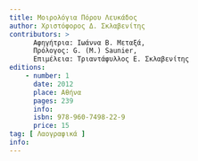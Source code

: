 ```yaml
---
title: Μοιρολόγια Πόρου Λευκάδος
author: Χριστόφορος Δ. Σκλαβενίτης
contributors: >
      Αφηγήτρια: Ιωάννα Β. Μεταξά,
      Πρόλογος: G. (M.) Saunier, 
      Επιμέλεια: Τριαντάφυλλος Ε. Σκλαβενίτης
editions:
    - number: 1
      date: 2012
      place: Αθήνα
      pages: 239
      info: 
      isbn: 978-960-7498-22-9
      price: 15
tag: [ Λαογραφικά ]
info: 
---
```

